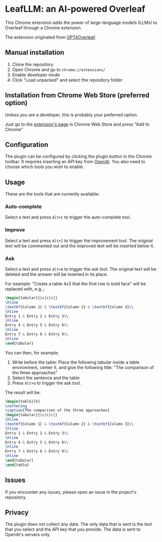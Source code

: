 # LeafLLM: an AI-powered Overleaf
This Chrome extension adds the power of large-language models (LLMs) to Overleaf through a Chrome extension.

The extension originated from [GPT4Overleaf](https://github.com/e3ntity/gpt4overleaf).

## Manual installation
1. Clone the repository
2. Open Chrome and go to `chrome://extensions/`
3. Enable developer mode
4. Click "Load unpacked" and select the repository folder

## Installation from Chrome Web Store (preferred option)
Unless you are a developer, this is probably your preferred option.

Just go to the [extension's page](https://chrome.google.com/webstore/detail/leafllm/feomoidgfifpofabcapiipjjjoigjeoa) in Chrome Web Store and press "Add to Chrome"

## Configuration
The plugin can be configured by clicking the plugin button in the Chrome toolbar. It requires inserting an API key from [OpenAI](https://platform.openai.com/account/api-keys). You also need to choose which tools you wish to enable.

## Usage
These are the tools that are currently available:

### Auto-complete
Select a text and press `Alt+C` to trigger the auto-complete tool.

### Improve
Select a text and press `Alt+I` to trigger the improvement tool. The original text will be commented out and the improved text will be inserted below it.

### Ask
Select a text and press `Alt+A` to trigger the ask tool. The original text will be deleted and the answer will be inserted in its place. 

For example: "Create a table 4x3 that the first row is bold face" will be replaced with, e.g.,:
```latex
\begin{tabular}{|c|c|c|}
\hline
\textbf{Column 1} & \textbf{Column 2} & \textbf{Column 3}\\
\hline
Entry 1 & Entry 2 & Entry 3\\
\hline
Entry 4 & Entry 5 & Entry 6\\
\hline
Entry 7 & Entry 8 & Entry 9\\
\hline
\end{tabular}
```

You can then, for example:
1. Write before the table: Place the following tabular inside a table environment, center it, and give the following title: "The comparison of the three approaches"
2. Select the sentence and the table
3. Press `Alt+a` to trigger the ask tool. 

The result will be:
```latex
\begin{table}[h]
\centering
\caption{The comparison of the three approaches}
\begin{tabular}{|c|c|c|}
\hline
\textbf{Column 1} & \textbf{Column 2} & \textbf{Column 3}\\
\hline
Entry 1 & Entry 2 & Entry 3\\
\hline
Entry 4 & Entry 5 & Entry 6\\
\hline
Entry 7 & Entry 8 & Entry 9\\
\hline
\end{tabular}
\end{table}
```

## Issues
If you encounter any issues, please open an issue in the project's repository.

## Privacy
The plugin does not collect any data. The only data that is sent is the text that you select and the API key that you provide. The data is sent to OpenAI's servers only.
